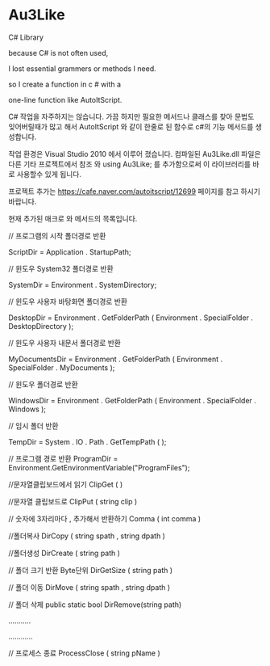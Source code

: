 # Au3Like
C# Library



because C# is not often used,  

I lost essential grammers or methods I need. 

so I create a function  in c # with a 

one-line function like AutoItScript.




C# 작업을 자주하지는 않습니다.
가끔 하지만 필요한 메서드나 클래스를 찾아
문법도 잊어버릴때가 많고 해서 
AutoItScript 와 같이 한줄로 된 함수로 c#의 기능 메서드를 생성합니다.

작업 환경은 Visual Studio 2010 에서 이루어 졌습니다.
컴파일된 Au3Like.dll  파일은 
다른 기타 프로젝트에서 참조 와 using Au3Like; 를 추가함으로써 
이 라이브러리를 바로 사용할수 있게 됩니다.

프로젝트 추가는 https://cafe.naver.com/autoitscript/12699  페이지를 참고 하시기 바랍니다.

현재 추가된 매크로 와 메서드의 목록입니다.

// 프로그램의 시작 폴더경로 반환

ScriptDir           = Application . StartupPath;

// 윈도우 System32 폴더경로 반환

SystemDir         = Environment . SystemDirectory;


// 윈도우 사용자 바탕화면 폴더경로 반환

DesktopDir        = Environment . GetFolderPath ( Environment . SpecialFolder . DesktopDirectory );


// 윈도우 사용자 내문서 폴더경로 반환

MyDocumentsDir = Environment . GetFolderPath ( Environment . SpecialFolder . MyDocuments );

// 윈도우 폴더경로 반환

WindowsDir       = Environment . GetFolderPath ( Environment . SpecialFolder . Windows );

// 임시 폴더 반환

TempDir           = System . IO . Path . GetTempPath ( );

// 프로그램 경로 반환
ProgramDir       = Environment.GetEnvironmentVariable("ProgramFiles");

//문자열클립보드에서 읽기   ClipGet ( )

//문자열 클립보드로        ClipPut ( string clip )

// 숫자에 3자리마다 , 추가해서 반환하기 Comma ( int comma )

//폴더복사       DirCopy ( string spath , string dpath )

//폴더생성       DirCreate ( string path )

// 폴더 크기 반환 Byte단위  DirGetSize ( string path )

// 폴더 이동    DirMove ( string spath , string dpath )

// 폴더 삭제    public static bool     DirRemove(string path) 

...........

............


// 프로세스 종료 ProcessClose ( string pName )            
